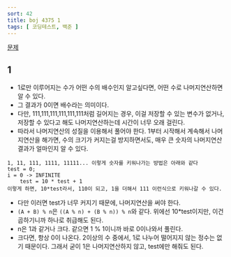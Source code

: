```yaml
---
sort: 42
title: boj 4375 1
tags: [ 코딩테스트, 백준 ]
---
```


[문제](https://www.acmicpc.net/problem/4375)

## 1

* 1로만 이루어지는 수가 어떤 수의 배수인지 알고싶다면, 어떤 수로 나머지연산하면 알 수 있다.
* 그 결과가 0이면 배수라는 의미이다.
* 다만, 111,111,111,111,111,111처럼 길어지는 경우, 이걸 저장할 수 있는 변수가 없거나, 저장할 수 있다고 해도 나머지연산하는데 시간이 너무 오래 걸린다.
* 따라서 나머지연산의 성질을 이용해서 풀어야 한다. 1부터 시작해서 계속해서 나머지연산을 해가면, 수의 크기가 커지는걸 방지하면서도, 매우 큰 숫자의 나머지연산 결과가 얼마인지 알 수 있다.

```
1, 11, 111, 1111, 11111... 이렇게 숫자를 키워나가는 방법은 아래와 같다
test = 0;
i = 0 -> INFINITE
	test = 10 * test + 1
이렇게 하면, 10*test라서, 110이 되고, 1을 더해서 111 이런식으로 키워나갈 수 있다.

```

* 다만 이러면 test가 너무 커지기 때문에, 나머지연산을 써야 한다.
* `(A + B) % n`은 `((A % n) + (B % n)) % n`와 같다. 위에선 10*test이지만, 이건 곱하기니까 하나로 취급해도 된다.
* n은 1과 같거나 크다. 같으면 1 % 1이니까 바로 0이나와서 풀린다.
* 크다면, 항상 0이 나온다. 2이상의 수 중에서, 1로 나누어 떨어지지 않는 정수는 없기 때문이다. 그래서 굳이 1은 나머지연산하지 않고, test에만 해줘도 된다. 

